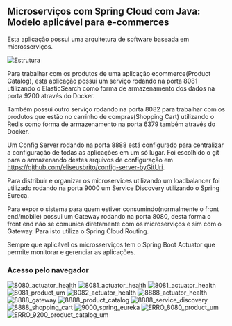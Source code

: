 ## Microserviços com Spring Cloud com Java: Modelo aplicável para e-commerces

Esta aplicação possui uma arquitetura de software baseada em microsserviços.

![Estrutura](imagesReadme/Estrutura.jpg)


Para trabalhar com os produtos de uma aplicação ecommerce(Product Catalog), esta aplicação possui um serviço rodando na porta 8081 utilizando o ElasticSearch como forma de armazenamento dos dados na porta 9200 através do Docker.

Também possui outro serviço rodando na porta 8082 para trabalhar com os produtos que estão no carrinho de compras(Shopping Cart) utilizando o Redis como forma de armazenamento na porta 6379 também através do Docker.

Um Config Server rodando na porta 8888 está configurado para centralizar a configuração de todas as aplicações em um só lugar. Foi escolhido o git para o armazenando destes arquivos de configuração em https://github.com/eliseusbrito/config-server-byGitUri.

Para distribuir e organizar os microservices utilizando um loadbalancer foi utilizado rodando na porta 9000 um Service Discovery utilizando o Spring Eureca.

Para expor o sistema para quem estiver consumindo(normalmente o front end/mobile) possui um Gateway rodando na porta 8080, desta forma o front end não se comunica diretamente com os microserviços e sim com o Gateway. Para isto utiliza o Spring Cloud Routing.

Sempre que aplicável os microsserviços tem o Spring Boot Actuator que permite monitorar e gerenciar as aplicações.

### Acesso pelo navegador

![8080_actuator_health](imagesReadme/8080_actuator_health.jpg)
![8081_actuator_health](imagesReadme/8081_actuator_health.jpg)
![8081_actuator_health](imagesReadme/8081_actuator_health.jpg)
![8081_product_um](imagesReadme/8081_product_um.jpg)
![8082_actuator_health](imagesReadme/8082_actuator_health.jpg)
![8888_actuator_health](imagesReadme/8888_actuator_health.jpg)
![8888_gateway](imagesReadme/8888_gateway.jpg)
![8888_product_catalog](imagesReadme/8888_product_catalog.jpg)
![8888_service_discovery](imagesReadme/8888_service_discovery.jpg)
![8888_shopping_cart](imagesReadme/8888_shopping_cart.jpg)
![9000_spring_eureka](imagesReadme/9000_spring_eureka.jpg)
![ERRO_8080_product_um](imagesReadme/ERRO_8080_product_um.jpg)
![ERRO_9200_product_catalog_um](imagesReadme/ERRO_9200_product_catalog_um.jpg)